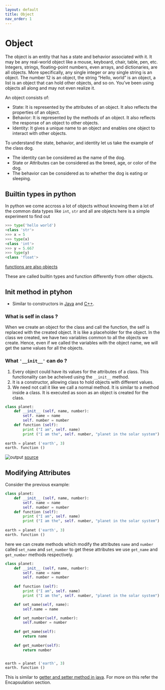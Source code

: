 ```yaml
---
layout: default
title: Object
nav_order: 1
---
```

# Object 
The object is an entity that has a state and behavior associated with it. It may be any real-world object like a mouse, keyboard, chair, table, pen, etc. Integers, strings, floating-point numbers, even arrays, and dictionaries, are all objects. More specifically, any single integer or any single string is an object. The number 12 is an object, the string “Hello, world” is an object, a list is an object that can hold other objects, and so on. You’ve been using objects all along and may not even realize it.

An object consists of:

- State: It is represented by the attributes of an object. It also reflects the properties of an object.
- Behavior: It is represented by the methods of an object. It also reflects the response of an object to other objects.
- Identity: It gives a unique name to an object and enables one object to interact with other objects.


To understand the state, behavior, and identity let us take the example of the class dog. 

- The identity can be considered as the name of the dog.
- State or Attributes can be considered as the breed, age, or color of the dog.
- The behavior can be considered as to whether the dog is eating or sleeping.


## Builtin types in python
In python we come accross a lot of objects without knowing them a lot of the common data types like `int`, `str` and all are objects here is a simple experiment to find out 
``` python
>>> type('hello world')
<class 'str'>
>>> x = 5
>>> type(x)
<class 'int'>
>>> y = 5.667
>>> type(y)   
<class 'float'>
```
[functions are also objects](Code/Objects/function_object.py)


These are called builtin types and function differently from other objects.



## Init method in ptyhon 

- Similar to constructors in [Java](https://www.geeksforgeeks.org/constructors-in-java/) and [C++](https://www.geeksforgeeks.org/constructors-c/).

### What is self in class ?

When we create an object for the class and call the function, the self is replaced with the created object. It is like a placeholder for the object. In the class we created, we have two variables common to all the objects we create. Hence, even if we called the variables with the object name, we will get the same values for all the objects.

### What `'__init__'` can do ?
1. Every object could have its values for the attributes of a class. This functionality can be acheived using the `__init__` method.
2. It is a constructor, allowing class to hold objects with different values.
3. We need not call it like we call a normal method. It is similar to a method inside a class. It is executed as soon as an object is created for the class.

``` python
class planet:  
    def __init__ (self, name, number):  
        self. name = name  
        self. number = number  
    def function (self):  
        print ("I am", self. name)  
        print ("I am the", self. number, "planet in the solar system")  
          
earth = planet ('earth', 3)  
earth. function ()  

```
![output](https://static.javatpoint.com/python/images/__init__-in-python2.png)
[source](https://www.javatpoint.com/__init__-in-python)

## Modifying Attributes

Consider the previous example: 
``` python
class planet:  
    def __init__ (self, name, number):  
        self. name = name  
        self. number = number  
    def function (self):  
        print ("I am", self. name)  
        print ("I am the", self. number, "planet in the solar system")  
          
earth = planet ('earth', 3)  
earth. function ()  

```
here we can create methods which modify the attributes `name` and `number` called `set_name` and `set_number` to get these attributes we use `get_name` and `get_number` methods respectively.
``` python
class planet:  
    def __init__ (self, name, number):  
        self. name = name  
        self. number = number 
     
    def function (self):  
        print ("I am", self. name)  
        print ("I am the", self. number, "planet in the solar system")  

    def set_name(self, name):
        self.name = name

    def set_number(self, number):
        self.number = number
    
    def get_name(self):
        return name
    
    def get_number(self):
        return number


earth = planet ('earth', 3)  
earth. function ()  

```
This is similar to [getter and setter method in java](https://www.w3schools.com/java/java_encapsulation.asp). For more on this refer the Encapsulation section.
